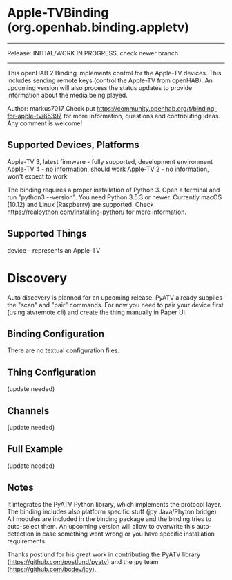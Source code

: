 # Apple-TVBinding (org.openhab.binding.appletv)
<hr>Release: INITIAL/WORK IN PROGRESS, check newer branch<hr>

This openHAB 2 Binding implements control for the Apple-TV devices. This includes sending remote keys (control the Apple-TV from openHAB). An upcoming version will also process the status updates to provide information about the media being played.

Author: markus7017
Check put https://community.openhab.org/t/binding-for-apple-tv/65397 for more information, questions and contributing ideas. Any comment is welcome!


## Supported Devices, Platforms

Apple-TV 3, latest firmware - fully supported, development environment
Apple-TV 4 - no information, should work
Apple-TV 2 - no information, won't expect to work

The binding requires a proper installation of Python 3. Open a terminal and run "python3 --version". You need Python 3.5.3 or newer. Currently macOS (10.12) and Linux (Raspberry) are supported.
Check https://realpython.com/installing-python/ for more information.

## Supported Things

device - represents an Apple-TV

# Discovery

Auto discovery is planned for an upcoming release. PyATV already supplies the "scan" and "pair" commands. For now you need to pair your device first (using atvremote cli) and create the thing manually in Paper UI.

## Binding Configuration

There are no textual configuration files.

## Thing Configuration

(update needed)

## Channels

(update needed)

## Full Example

(update needed)

## Notes

It integrates the PyATV Python library, which implements the protocol layer. The binding includes also platform specific stuff (jpy Java/Phyton bridge). All modules are included in the binding package and the binding tries to auto-select them. An upcoming version will allow to overwrite this auto-detection in case something went wrong or you have specific installation requirements.

Thanks postlund for his great work in contributing the PyATV library (https://github.com/postlund/pyatv) and the jpy team (https://github.com/bcdev/jpy).
